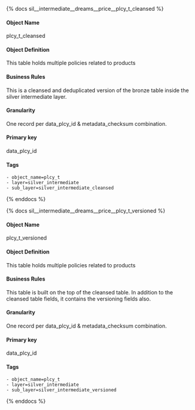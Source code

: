{% docs sil__intermediate__dreams__price__plcy_t_cleansed %}

#### Object Name
plcy_t_cleansed

#### Object Definition
This table holds multiple policies related to products

#### Business Rules
This is a cleansed and deduplicated version of the bronze table inside the silver intermediate layer.

#### Granularity
One record per data_plcy_id & metadata_checksum combination.

#### Primary key
data_plcy_id

#### Tags
    - object_name=plcy_t
    - layer=silver_intermediate
    - sub_layer=silver_intermediate_cleansed

{% enddocs %}

{% docs sil__intermediate__dreams__price__plcy_t_versioned %}

#### Object Name
plcy_t_versioned

#### Object Definition
This table holds multiple policies related to products

#### Business Rules
This table is built on the top of the cleansed table. In addition to the cleansed table fields, it contains the versioning fields also.

#### Granularity
One record per data_plcy_id & metadata_checksum combination.

#### Primary key
data_plcy_id

#### Tags
    - object_name=plcy_t
    - layer=silver_intermediate
    - sub_layer=silver_intermediate_versioned

{% enddocs %}